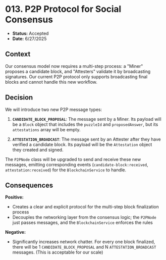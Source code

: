 # 013. P2P Protocol for Social Consensus

- **Status:** Accepted
- **Date:** 6/27/2025

## Context

Our consensus model now requires a multi-step process: a "Miner" proposes a candidate block, and "Attesters" validate it by broadcasting signatures. Our current P2P protocol only supports broadcasting final blocks and cannot handle this new workflow.

## Decision

We will introduce two new P2P message types:

1. **`CANDIDATE_BLOCK_PROPOSAL`**: The message sent by a Miner. Its payload will be a `Block` object that includes the `puzzleId` and `proposedAnswer`, but its `attestations` array will be empty.

2. **`ATTESTATION_BROADCAST`**: The message sent by an Attester after they have verified a candidate block. Its payload will be the `Attestation` object they created and signed.

The `P2PNode` class will be upgraded to send and receive these new messages, emitting corresponding events (`candidate-block:received`, `attestation:received`) for the `BlockchainService` to handle.

## Consequences

**Positive:**
- Creates a clear and explicit protocol for the multi-step block finalization process
- Decouples the networking layer from the consensus logic; the `P2PNode` just passes messages, and the `BlockchainService` enforces the rules

**Negative:**
- Significantly increases network chatter. For every one block finalized, there will be 1 `CANDIDATE_BLOCK_PROPOSAL` and N `ATTESTATION_BROADCAST` messages. (This is acceptable for our scale) 